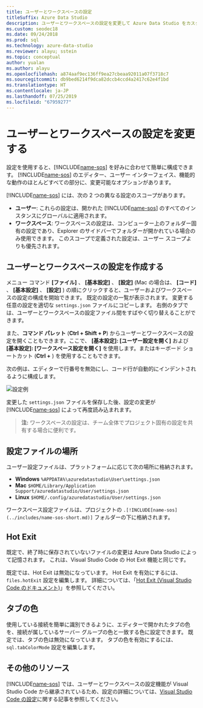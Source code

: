 ```yaml
---
title: ユーザーとワークスペースの設定
titleSuffix: Azure Data Studio
description: ユーザーとワークスペースの設定を変更して Azure Data Studio をカスタマイズする方法。
ms.custom: seodec18
ms.date: 09/24/2018
ms.prod: sql
ms.technology: azure-data-studio
ms.reviewer: alayu; sstein
ms.topic: conceptual
author: yualan
ms.author: alayu
ms.openlocfilehash: a874aaf9ec136ff9ea27cbeaa92011a07f3718c7
ms.sourcegitcommit: db9bed6214f9dca82dccb4ccd4a2417c62e4f1bd
ms.translationtype: HT
ms.contentlocale: ja-JP
ms.lasthandoff: 07/25/2019
ms.locfileid: "67959277"
---
```

# <a name="modify-user-and-workspace-settings"></a>ユーザーとワークスペースの設定を変更する

設定を使用すると、[!INCLUDE[name-sos](../includes/name-sos-short.md)] を好みに合わせて簡単に構成できます。 [!INCLUDE[name-sos](../includes/name-sos-short.md)] のエディター、ユーザー インターフェイス、機能的な動作のほとんどすべての部分に、変更可能なオプションがあります。

[!INCLUDE[name-sos](../includes/name-sos-short.md)] には、次の 2 つの異なる設定のスコープがあります。

* **ユーザー**: これらの設定は、開かれた [!INCLUDE[name-sos](../includes/name-sos-short.md)] のすべてのインスタンスにグローバルに適用されます。
* **ワークスペース**: ワークスペースの設定は、コンピューター上のフォルダー固有の設定であり、Explorer のサイドバーでフォルダーが開かれている場合のみ使用できます。 このスコープで定義された設定は、ユーザー スコープよりも優先されます。

## <a name="creating-user-and-workspace-settings"></a>ユーザーとワークスペースの設定を作成する

メニュー コマンド **[ファイル]** 、 **[基本設定]** 、 **[設定]** (Mac の場合は、 **[コード]** 、 **[基本設定]** 、 **[設定]** ) の順にクリックすると、ユーザーおよびワークスペースの設定の構成を開始できます。 既定の設定の一覧が表示されます。 変更する任意の設定を適切な `settings.json` ファイルにコピーします。 右側のタブでは、ユーザーとワークスペースの設定ファイル間をすばやく切り替えることができます。

また、**コマンド パレット** (**Ctrl + Shift + P**) からユーザーとワークスペースの設定を開くこともできます。ここで、 **[基本設定]: [ユーザー設定を開く]** および **[基本設定]: [ワークスペース設定を開く]** を使用します。またはキーボード ショートカット (**Ctrl +** ) を使用することもできます。

次の例は、エディターで行番号を無効にし、コード行が自動的にインデントされるように構成します。

![設定例](media/settings/sample-settings.png)

変更した `settings.json` ファイルを保存した後、設定の変更が [!INCLUDE[name-sos](../includes/name-sos-short.md)] によって再度読み込まれます。

>**注:** ワークスペースの設定は、チーム全体でプロジェクト固有の設定を共有する場合に便利です。

## <a name="settings-file-locations"></a>設定ファイルの場所

ユーザー設定ファイルは、プラットフォームに応じて次の場所に格納されます。

* **Windows** `%APPDATA%\azuredatastudio\User\settings.json`
* **Mac** `$HOME/Library/Application Support/azuredatastudio/User/settings.json`
* **Linux** `$HOME/.config/azuredatastudio/User/settings.json`

ワークスペース設定ファイルは、プロジェクトの `.[!INCLUDE[name-sos](../includes/name-sos-short.md)]` フォルダーの下に格納されます。

## <a name="hot-exit"></a>Hot Exit

既定で、終了時に保存されていないファイルの変更は Azure Data Studio によって記憶されます。 これは、Visual Studio Code の Hot Exit 機能と同じです。

既定では、Hot Exit は無効になっています。 Hot Exit を有効にするには、`files.hotExit` 設定を編集します。 詳細については、「[Hot Exit (Visual Studio Code のドキュメント)](https://code.visualstudio.com/docs/editor/codebasics#_hot-exit)」を参照してください。


## <a name="tab-color"></a>タブの色

使用している接続を簡単に識別できるように、エディターで開かれたタブの色を、接続が属しているサーバー グループの色と一致する色に設定できます。 既定では、タブの色は無効になっています。 タブの色を有効にするには、`sql.tabColorMode` 設定を編集します。

## <a name="additional-resources"></a>その他のリソース

[!INCLUDE[name-sos](../includes/name-sos-short.md)] では、ユーザーとワークスペースの設定機能が Visual Studio Code から継承されているため、設定の詳細については、[Visual Studio Code の設定](https://code.visualstudio.com/docs/getstarted/settings)に関する記事を参照してください。
